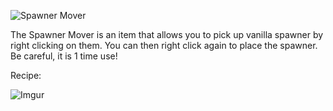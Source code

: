 ![Spawner Mover](https://i.imgur.com/yECgWK2.png?1)

The Spawner Mover is an item that allows you to pick up vanilla spawner by right clicking on them. You can then right click again to place the spawner. Be careful, it is 1 time use!

Recipe: 

![Imgur](https://i.imgur.com/Ko2pBQv.png)
